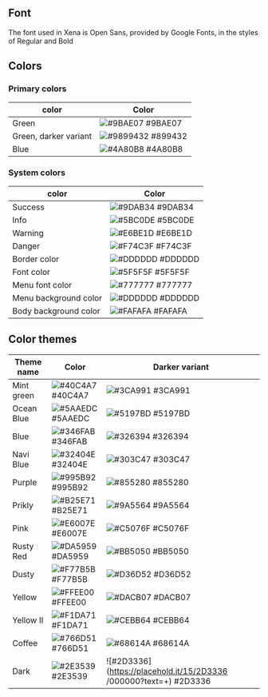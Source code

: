 
## Font

The font used in Xena is Open Sans, provided by Google Fonts, in the styles of Regular and Bold

## Colors

### Primary colors

| color          | Color |
| -------------  | ------------- |
| Green        | ![#9BAE07](https://placehold.it/15/9BAE07/000000?text=+)  #9BAE07  |
| Green, darker variant        | ![#9899432](https://placehold.it/15/899432/000000?text=+) #899432  |
| Blue          | ![#4A80B8](https://placehold.it/15/4A80B8/000000?text=+) #4A80B8  |

### System colors

| color          | Color |
| -------------  | ------------- |
| Success	 |  ![#9DAB34](https://placehold.it/15/9DAB34/000000?text=+) #9DAB34 | 
| Info	 | ![#5BC0DE](https://placehold.it/15/5BC0DE/000000?text=+) #5BC0DE |  
| Warning	 | ![#E6BE1D](https://placehold.it/15/E6BE1D/000000?text=+) #E6BE1D | 
| Danger	 | ![#F74C3F](https://placehold.it/15/F74C3F/000000?text=+) #F74C3F | 
| Border color	 | ![#DDDDDD](https://placehold.it/15/DDDDDD/000000?text=+) #DDDDDD | 
| Font color	 | ![#5F5F5F](https://placehold.it/15/5F5F5F/000000?text=+) #5F5F5F | 
| Menu font color	|  ![#777777](https://placehold.it/15/4A80B8/000000?text=+) #777777 | 
| Menu background color	|  ![#DDDDDD](https://placehold.it/15/DDDDDD/000000?text=+) #DDDDDD | 
| Body background color	 | ![#FAFAFA](https://placehold.it/15/FAFAFA/000000?text=+) #FAFAFA | 

## Color themes

| Theme name          | Color | Darker variant |
| -------------  | ------------- | ------------- |
| Mint green	 | ![#40C4A7](https://placehold.it/15/40C4A7/000000?text=+) #40C4A7	| ![#3CA991](https://placehold.it/15/3CA991/000000?text=+) #3CA991 | 
| Ocean Blue	| ![#5AAEDC](https://placehold.it/15/5AAEDC/000000?text=+) #5AAEDC	 | ![#5197BD](https://placehold.it/15/5197BD/000000?text=+) #5197BD | 
| Blue	|  ![#346FAB](https://placehold.it/15/346FAB/000000?text=+) #346FAB	| ![#326394](https://placehold.it/15/326394/000000?text=+) #326394 | 
| Navi Blue	 | ![#32404E](https://placehold.it/15/32404E/000000?text=+)#32404E | ![#303C47](https://placehold.it/15/303C47/000000?text=+) #303C47 | 
| Purple	| ![#995B92](https://placehold.it/15/995B92/000000?text=+) #995B92	| ![#855280](https://placehold.it/15/855280/000000?text=+) #855280 | 
| Prikly	| ![#B25E71](https://placehold.it/15/B25E71/000000?text=+)  #B25E71	| ![#9A5564](https://placehold.it/15/9A5564/000000?text=+) #9A5564 |  
| Pink | 	![#E6007E](https://placehold.it/15/E6007E/000000?text=+) #E6007E	| ![#C5076F](https://placehold.it/15/C5076F/000000?text=+) #C5076F |  
| Rusty Red	| ![#DA5959](https://placehold.it/15/DA5959/000000?text=+)  #DA5959	| ![#BB5050](https://placehold.it/15/BB5050/000000?text=+) #BB5050  | 
| Dusty	 | ![#F77B5B](https://placehold.it/15/F77B5B/000000?text=+) #F77B5B	| ![#D36D52](https://placehold.it/15/D36D52/000000?text=+) #D36D52 | 
| Yellow	 | ![#FFEE00](https://placehold.it/15/FFEE00/000000?text=+) #FFEE00	| ![#DACB07](https://placehold.it/15/DACB07/000000?text=+) #DACB07 |  
| Yellow II	 | ![#F1DA71](https://placehold.it/15/F1DA71/000000?text=+) #F1DA71	| ![#CEBB64](https://placehold.it/15/CEBB64/000000?text=+) #CEBB64 | 
| Coffee	| ![#766D51](https://placehold.it/15/766D51/000000?text=+) #766D51	| ![#68614A](https://placehold.it/15/68614A/000000?text=+) #68614A | 
| Dark	| ![#2E3539](https://placehold.it/15/2E3539/000000?text=+) #2E3539	| ![#2D3336](https://placehold.it/15/2D3336 /000000?text=+)  #2D3336 | 